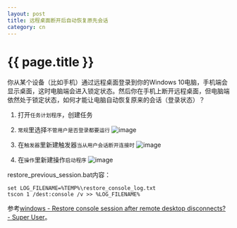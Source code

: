 ```yaml
---
layout: post
title: 远程桌面断开后自动恢复原先会话
category: cn
---
```


{{ page.title }}
================
你从某个设备（比如手机）通过远程桌面登录到你的Windows 10电脑，手机端会显示桌面，这时电脑端会进入锁定状态。然后你在手机上断开远程桌面，但电脑端依然处于锁定状态，如何才能让电脑自动恢复原来的会话（登录状态）？

1. 打开`任务计划程序`，创建任务
1. `常规`里选择`不管用户是否登录都要运行`
![image](https://user-images.githubusercontent.com/288207/108468959-72ca1400-72c2-11eb-9154-266744d100d0.png)

1. 在`触发器`里新建触发器`当从用户会话断开连接时`
![image](https://user-images.githubusercontent.com/288207/108469168-bf155400-72c2-11eb-82b5-7666f4d2749f.png)

1. 在`操作`里新建操作`启动程序`
![image](https://user-images.githubusercontent.com/288207/108469247-dbb18c00-72c2-11eb-9103-b1a494dab415.png)

restore_previous_session.bat内容：

    set LOG_FILENAME=%TEMP%\restore_console_log.txt
    tscon 1 /dest:console /v >> %LOG_FILENAME%

参考[windows - Restore console session after remote desktop disconnects? - Super User](https://superuser.com/questions/767397/restore-console-session-after-remote-desktop-disconnects)。
